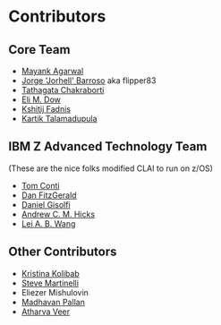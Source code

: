 # Contributors

## Core Team
* [Mayank Agarwal](mailto:Mayank.Agarwal@ibm.com)
* [Jorge 'Jorhell' Barroso](mailto:Jorge.Barroso.Carmona@ibm.com) aka flipper83
* [Tathagata Chakraborti](mailto:Tathagata.Chakraborti1@ibm.com)
* [Eli M. Dow](mailto:emdow@us.ibm.com)
* [Kshitij Fadnis](mailto:kpfadnis@us.ibm.com)
* [Kartik Talamadupula](mailto:krtalamad@us.ibm.com)

## IBM Z Advanced Technology Team
(These are the nice folks modified CLAI to run on z/OS)
* [Tom Conti](mailto:tconti@us.ibm.com)
* [Dan FitzGerald](mailto:danfitz@us.ibm.com)
* [Daniel Gisolfi](mailto:Daniel.Gisolfi@ibm.com)
* [Andrew C. M. Hicks](mailto:achicks@us.ibm.com)
* [Lei A. B. Wang](mailto:wlwangwl@cn.ibm.com)

## Other Contributors
* [Kristina Kolibab](mailto:kristina.kolibab@ibm.com)
* [Steve Martinelli](mailto:stevemar@ca.ibm.com)
* Eliezer Mishulovin
* [Madhavan Pallan](mailto:madhpallan@gmail.com)
* [Atharva Veer](mailto:adveer_b17@it.vjti.ac.in)